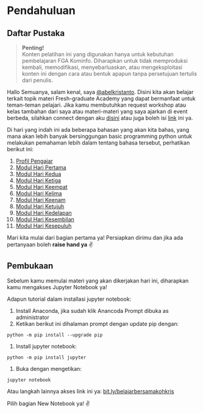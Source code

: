 # Pendahuluan

## Daftar Pustaka

> **Penting!**\
> Konten pelatihan ini yang digunakan hanya untuk kebutuhan pembelajaran FGA Kominfo. Diharapkan untuk tidak memproduksi kembali, memodifikasi, menyebarluaskan, atau mengeksploitasi konten ini dengan cara atau bentuk apapun tanpa persetujuan tertulis dari penulis.

Hallo Semuanya, salam kenal, saya [@abelkristanto](https://www.instagram.com/abelkristanto/). Disini kita akan belajar terkait topik materi Fresh-graduate Academy yang dapat bermanfaat untuk teman-teman pelajari. Jika kamu membutuhkan request workshop atau kelas tambahan dari saya atau materi-materi yang saya ajarkan di event berbeda, silahkan connect dengan aku [disini](https://www.linkedin.com/in/abelkristanto/) atau juga boleh isi [link](https://forms.office.com/r/sTTzA65YGw) ini ya.

Di hari yang indah ini ada beberapa bahasan yang akan kita bahas, yang mana akan lebih banyak bersinggungan basic programming python untuk melakukan pemahaman lebih dalam tentang bahasa tersebut, perhatikan berikut ini:

1. [Profil Pengajar](https://id.linkedin.com/in/abelkristanto/)
2. [Modul Hari Pertama](day1/)
3. [Modul Hari Kedua](day2/)
4. [Modul Hari Ketiga](day3/)
5. [Modul Hari Keempat](day-4/)
6. [Modul Hari Kelima](day-5/)
7. [Modul Hari Keenam](day-6/)
8. [Modul Hari Ketujuh](day-7/)
9. [Modul Hari Kedelapan](day-8/)
10. [Modul Hari Kesembilan](day-9/)
11. [Modul Hari Kesepuluh](day-10/)

Mari kita mulai dari bagian pertama ya! Persiapkan dirimu dan jika ada pertanyaan boleh **raise hand ya** ✌

## Pembukaan

Sebelum kamu memulai materi yang akan dikerjakan hari ini, diharapkan kamu mengakses Jupyter Notebook ya!

Adapun tutorial dalam installasi jupyter notebook:

1. Install Anaconda, jika sudah klik Anancoda Prompt dibuka as administrator
2. Ketikan berikut ini dihalaman prompt dengan update pip dengan:

```
python -m pip install --upgrade pip
```

1. Install jupyter notebook:

```
python -m pip install jupyter
```

1. Buka dengan mengetikan:

```
jupyter notebook
```

Atau langkah lainnya akses link ini ya: [bit.ly/belajarbersamakohkris](bit.ly/belajarbersamakohkris/)

Pilih bagian New Notebook ya! ✌
